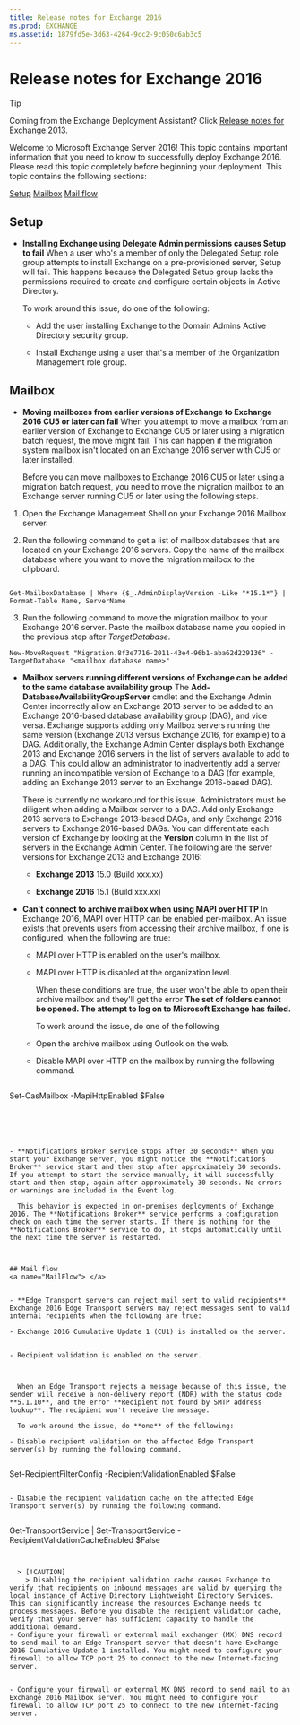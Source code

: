 ```yaml
---
title: Release notes for Exchange 2016
ms.prod: EXCHANGE
ms.assetid: 1879fd5e-3d63-4264-9cc2-9c050c6ab3c5
---
```



# Release notes for Exchange 2016

> [!TIP]
> Coming from the Exchange Deployment Assistant? Click  [Release notes for Exchange 2013](https://technet.microsoft.com/en-us/library/jj150489%28v=exchg.150%29.aspx). 
  
    
    

Welcome to Microsoft Exchange Server 2016! This topic contains important information that you need to know to successfully deploy Exchange 2016. Please read this topic completely before beginning your deployment.
This topic contains the following sections:
  
    
    

 [Setup](release-notes-for-exchange-2016.md#Setup) [Mailbox](release-notes-for-exchange-2016.md#Mailbox) [Mail flow](release-notes-for-exchange-2016.md#MailFlow)
## Setup
<a name="Setup"> </a>


- **Installing Exchange using Delegate Admin permissions causes Setup to fail** When a user who's a member of only the Delegated Setup role group attempts to install Exchange on a pre-provisioned server, Setup will fail. This happens because the Delegated Setup group lacks the permissions required to create and configure certain objects in Active Directory.
    
    To work around this issue, do one of the following:
    
  - Add the user installing Exchange to the Domain Admins Active Directory security group.
    
  
  - Install Exchange using a user that's a member of the Organization Management role group.
    
  

## Mailbox
<a name="Mailbox"> </a>


- **Moving mailboxes from earlier versions of Exchange to Exchange 2016 CU5 or later can fail** When you attempt to move a mailbox from an earlier version of Exchange to Exchange CU5 or later using a migration batch request, the move might fail. This can happen if the migration system mailbox isn't located on an Exchange 2016 server with CU5 or later installed.
    
    Before you can move mailboxes to Exchange 2016 CU5 or later using a migration batch request, you need to move the migration mailbox to an Exchange server running CU5 or later using the following steps.
    
1. Open the Exchange Management Shell on your Exchange 2016 Mailbox server.
    
  
2. Run the following command to get a list of mailbox databases that are located on your Exchange 2016 servers. Copy the name of the mailbox database where you want to move the migration mailbox to the clipboard.
    
  ```
  
Get-MailboxDatabase | Where {$_.AdminDisplayVersion -Like "*15.1*"} | Format-Table Name, ServerName
  ```

3. Run the following command to move the migration mailbox to your Exchange 2016 server. Paste the mailbox database name you copied in the previous step after  _TargetDatabase_.
    
  ```
  New-MoveRequest "Migration.8f3e7716-2011-43e4-96b1-aba62d229136" -TargetDatabase "<mailbox database name>"
  ```

- **Mailbox servers running different versions of Exchange can be added to the same database availability group** The **Add-DatabaseAvailabilityGroupServer** cmdlet and the Exchange Admin Center incorrectly allow an Exchange 2013 server to be added to an Exchange 2016-based database availability group (DAG), and vice versa. Exchange supports adding only Mailbox servers running the same version (Exchange 2013 versus Exchange 2016, for example) to a DAG. Additionally, the Exchange Admin Center displays both Exchange 2013 and Exchange 2016 servers in the list of servers available to add to a DAG. This could allow an administrator to inadvertently add a server running an incompatible version of Exchange to a DAG (for example, adding an Exchange 2013 server to an Exchange 2016-based DAG).
    
    There is currently no workaround for this issue. Administrators must be diligent when adding a Mailbox server to a DAG. Add only Exchange 2013 servers to Exchange 2013-based DAGs, and only Exchange 2016 servers to Exchange 2016-based DAGs. You can differentiate each version of Exchange by looking at the **Version** column in the list of servers in the Exchange Admin Center. The following are the server versions for Exchange 2013 and Exchange 2016:
    
  - **Exchange 2013** 15.0 (Build xxx.xx)
    
  
  - **Exchange 2016** 15.1 (Build xxx.xx)
    
  
- **Can't connect to archive mailbox when using MAPI over HTTP** In Exchange 2016, MAPI over HTTP can be enabled per-mailbox. An issue exists that prevents users from accessing their archive mailbox, if one is configured, when the following are true:
    
  - MAPI over HTTP is enabled on the user's mailbox.
    
  
  - MAPI over HTTP is disabled at the organization level.
    
  

    When these conditions are true, the user won't be able to open their archive mailbox and they'll get the error **The set of folders cannot be opened. The attempt to log on to Microsoft Exchange has failed.**
    
    To work around the issue, do one of the following
    
  - Open the archive mailbox using Outlook on the web.
    
  
  - Disable MAPI over HTTP on the mailbox by running the following command.
    
  ```
  
Set-CasMailbox <email address> -MapiHttpEnabled $False
  ```


    
    
  
- **Notifications Broker service stops after 30 seconds** When you start your Exchange server, you might notice the **Notifications Broker** service start and then stop after approximately 30 seconds. If you attempt to start the service manually, it will successfully start and then stop, again after approximately 30 seconds. No errors or warnings are included in the Event log.
    
    This behavior is expected in on-premises deployments of Exchange 2016. The **Notifications Broker** service performs a configuration check on each time the server starts. If there is nothing for the **Notifications Broker** service to do, it stops automatically until the next time the server is restarted.
    
  

## Mail flow
<a name="MailFlow"> </a>


- **Edge Transport servers can reject mail sent to valid recipients** Exchange 2016 Edge Transport servers may reject messages sent to valid internal recipients when the following are true:
    
  - Exchange 2016 Cumulative Update 1 (CU1) is installed on the server.
    
  
  - Recipient validation is enabled on the server.
    
  

    When an Edge Transport rejects a message because of this issue, the sender will receive a non-delivery report (NDR) with the status code **5.1.10**, and the error **Recipient not found by SMTP address lookup**. The recipient won't receive the message.
    
    To work around the issue, do **one** of the following:
    
  - Disable recipient validation on the affected Edge Transport server(s) by running the following command.
    
  ```
  Set-RecipientFilterConfig -RecipientValidationEnabled $False
  ```

  - Disable the recipient validation cache on the affected Edge Transport server(s) by running the following command.
    
  ```
  Get-TransportService | Set-TransportService -RecipientValidationCacheEnabled $False
  ```


    > [!CAUTION]
      > Disabling the recipient validation cache causes Exchange to verify that recipients on inbound messages are valid by querying the local instance of Active Directory Lightweight Directory Services. This can significantly increase the resources Exchange needs to process messages. Before you disable the recipient validation cache, verify that your server has sufficient capacity to handle the additional demand. 
  - Configure your firewall or external mail exchanger (MX) DNS record to send mail to an Edge Transport server that doesn't have Exchange 2016 Cumulative Update 1 installed. You might need to configure your firewall to allow TCP port 25 to connect to the new Internet-facing server.
    
  
  - Configure your firewall or external MX DNS record to send mail to an Exchange 2016 Mailbox server. You might need to configure your firewall to allow TCP port 25 to connect to the new Internet-facing server.
    
  


